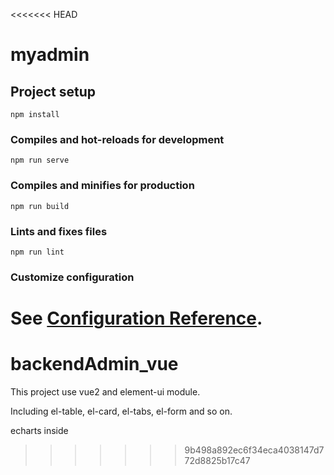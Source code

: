 <<<<<<< HEAD
# myadmin

## Project setup
```
npm install
```

### Compiles and hot-reloads for development
```
npm run serve
```

### Compiles and minifies for production
```
npm run build
```

### Lints and fixes files
```
npm run lint
```

### Customize configuration
See [Configuration Reference](https://cli.vuejs.org/config/).
=======
# backendAdmin_vue

This project use vue2 and element-ui module.

Including el-table, el-card, el-tabs, el-form and so on.

echarts inside
>>>>>>> 9b498a892ec6f34eca4038147d772d8825b17c47
